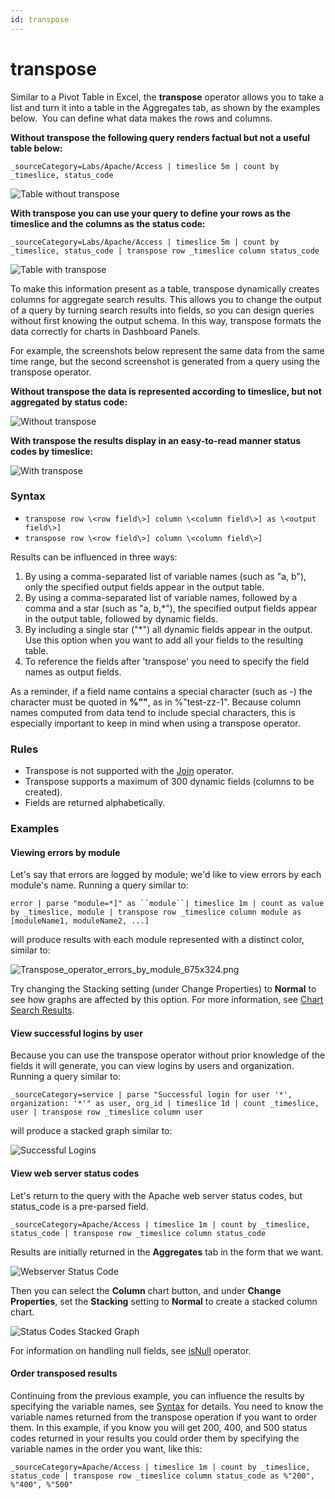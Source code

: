 ```yaml
---
id: transpose
---
```


# transpose

Similar to a Pivot Table in Excel, the **transpose** operator allows you
to take a list and turn it into a table in the Aggregates tab, as shown
by the examples below.  You can define what data makes the rows and
columns.

**Without transpose the following query renders factual but not a useful
table below:**

`_sourceCategory=Labs/Apache/Access | timeslice 5m | count by _timeslice, status_code`

![Table without
transpose](../../static/img/search-query-language/search-operators/transpose/TableWithoutTranspose.png)

**With transpose you can use your query to define your rows as the
timeslice and the columns as the status code:**

`_sourceCategory=Labs/Apache/Access | timeslice 5m | count by _timeslice, status_code | transpose row _timeslice column status_code`

![Table with
transpose](../../static/img/search-query-language/search-operators/transpose/TableWithTranpose.png)

To make this information present as a table, transpose dynamically
creates columns for aggregate search results. This allows you
to change the output of a query by turning search results into fields,
so you can design queries without first knowing the output schema. In
this way, transpose formats the data correctly for charts in Dashboard
Panels. 

For example, the screenshots below represent the same data from the same
time range, but the second screenshot is generated from a query using
the transpose operator.

**Without transpose the data is represented according to timeslice, but
not aggregated by status code:**

![Without
transpose](../../static/img/search-query-language/search-operators/transpose/WithoutTranspose.png)

**With transpose the results display in an easy-to-read manner status
codes by timeslice:**

![With
transpose](../../static/img/search-query-language/search-operators/transpose/WithTranpose.png)

### Syntax

* `transpose row \<row field\>] column \<column field\>] as \<output field\>]`
* `transpose row \<row field\>] column \<column field\>]`

Results can be influenced in three ways:

1.  By using a comma-separated list of variable names (such as "a, b"),
    only the specified output fields appear in the output table.
2.  By using a comma-separated list of variable names, followed by a
    comma and a star (such as "a, b,\*"), the specified output fields
    appear in the output table, followed by dynamic fields.
3.  By including a single star ("\*") all dynamic fields appear in the
    output. Use this option when you want to add all your fields to the
    resulting table.
4.  To reference the fields after 'transpose' you need to specify the
    field names as output fields.

As a reminder, if a field name contains a special character (such as -)
the character must be quoted in **%""**, as in %"test-zz-1". Because
column names computed from data tend to include special characters, this
is especially important to keep in mind when using a transpose operator.

### Rules

* Transpose is not supported with the [Join](join.md "join") operator.
* Transpose supports a maximum of 300 dynamic fields (columns to be
    created).
* Fields are returned alphabetically.

### Examples

#### Viewing errors by module

Let's say that errors are logged by module; we'd like to view errors by
each module's name. Running a query similar to:

`error | parse "module=*]" as ``module``| timeslice 1m | count as value by _timeslice, module | transpose row _timeslice column module as [moduleName1, moduleName2, ...]`

will produce results with each module represented with a distinct color,
similar to:

![Transpose_operator_errors_by_module_675x324.png](../../static/img/search-query-language/search-operators/transpose/../../../../Assets/Media_Repo_for_Search/Transpose_operator_errors_by_module_675x324.png)

Try changing the Stacking setting (under Change Properties)
to **Normal** to see how graphs are affected by this option. For more
information, see [Chart Search
Results](../../Get-Started-with-Search/search-basics/chart-search-results.md "Chart Search Results").

#### View successful logins by user

Because you can use the transpose operator without prior knowledge of
the fields it will generate, you can view logins by users and
organization. Running a query similar to:

`_sourceCategory=service | parse "Successful login for user '*', organization: '*'" as user, org_id | timeslice 1d | count _timeslice, user | transpose row _timeslice column user`

will produce a stacked graph similar to:

![Successful
Logins](../../static/img/search-query-language/search-operators/transpose/SuccessfulLogins.png)

#### View web server status codes

Let's return to the query with the Apache web server status codes, but
status_code is a pre-parsed field.

`_sourceCategory=Apache/Access | timeslice 1m | count by _timeslice, status_code | transpose row _timeslice column status_code`

Results are initially returned in the **Aggregates** tab in the form
that we want.

![Webserver Status
Code](../../static/img/search-query-language/search-operators/transpose/WebserverStatusCode.png)

Then you can select the **Column** chart button, and under **Change
Properties**, set the **Stacking** setting to **Normal** to create a
stacked column chart.

![Status Codes Stacked
Graph](../../static/img/search-query-language/search-operators/transpose/Status-Code-stacked-graph.png)

For information on handling null fields,
see [isNull](isNull,-isEmpty,-isBlank.md "isNull, isEmpty, isBlank")
operator.

#### Order transposed results

Continuing from the previous example, you can influence the results by
specifying the variable names, see
[Syntax](./transpose.md "transpose") for details. You need to know the
variable names returned from the transpose operation if you want to
order them. In this example, if you know you will get 200, 400, and 500
status codes returned in your results you could order them by specifying
the variable names in the order you want, like this:

`_sourceCategory=Apache/Access | timeslice 1m | count by _timeslice, status_code | transpose row _timeslice column status_code as %"200", %"400", %"500"`
